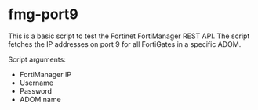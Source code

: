 # fmg-port9

This is a basic script to test the Fortinet FortiManager REST API.
The script fetches the IP addresses on port 9 for all FortiGates in a specific ADOM.

Script arguments:
- FortiManager IP
- Username
- Password
- ADOM name
